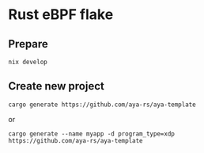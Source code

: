 # Rust eBPF flake

## Prepare

```
nix develop
```

## Create new project

```
cargo generate https://github.com/aya-rs/aya-template
```

or

```
cargo generate --name myapp -d program_type=xdp https://github.com/aya-rs/aya-template
```
